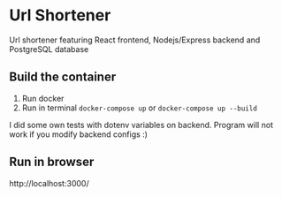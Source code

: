 # Url Shortener

Url shortener featuring React frontend, Nodejs/Express backend and PostgreSQL database

## Build the container

1. Run docker
2. Run in terminal `docker-compose up` or `docker-compose up --build`

I did some own tests with dotenv variables on backend. Program will not work if you modify backend configs :)

## Run in browser

http://localhost:3000/ 